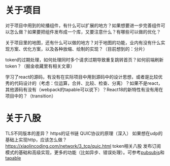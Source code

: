 # 关于项目

对于项目中用到的轮播组件，有什么可以扩展的地方？如果想要进一步完善组件可以怎么做？如果要把组件发布成一个库，又要注意什么？有哪些可以做的优化？

关于项目里的地图，还有什么可以做的地方？对于地图的功能，业内有没有什么实现方案、优化方案，以及各种放缩、绘制的实现？（目前想到的：分片）

token的过期处理，如何处理同时多个请求过期导致重复跳转首页？如何前端刷新token？（掘金收藏里有相关文章）

学习了react的源码，有没有在实际项目中用到源码中的设计思想，或者是比较优秀的代码设计的（考虑：位运算，合并、比较、检查、分离）？如果不是react，其他源码有没有（webpack的tapable可以说下）？React18的新特性有没有用在项目中的？（transition）

# 关于八股

TLS不同版本的差异？
https的证书链
QUIC协议的原理（深入）
如果想在udp的基础上实现http，应该怎么做？https://xiaolincoding.com/network/3_tcp/quic.html
token相关八股
发布订阅模式的基础和高级实现，更多的功能（比如异步、错误处理）。可参考[pubsubjs](https://github.com/mroderick/PubSubJS/blob/master/src/pubsub.js)和[tapable](https://github.com/webpack/tapable/blob/master/lib/Hook.js)

